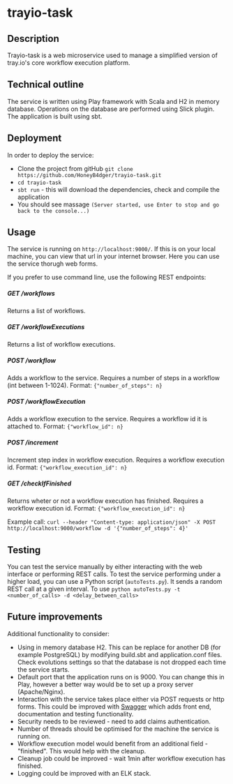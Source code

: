 # trayio-task


## Description
Trayio-task is a web microservice used to manage a simplified version of tray.io's core workflow execution platform.


## Technical outline
The service is written using Play framework with Scala and H2 in memory database. Operations on the database are performed using Slick plugin. The application is built using sbt.


## Deployment
In order to deploy the service:

* Clone the project from gitHub `git clone https://github.com/HoneyB4dger/trayio-task.git`
* `cd trayio-task`
* `sbt run` - this will download the dependencies, check and compile the application
* You should see massage `(Server started, use Enter to stop and go back to the console...)`


## Usage
The service is running on `http://localhost:9000/`. If this is on your local machine, you can view that url in your internet browser. Here you can use the service thorugh web forms.

If you prefer to use command line, use the following REST endpoints:

##### GET /workflows
Returns a list of workflows.

##### GET /workflowExecutions
Returns a list of workflow executions.

##### POST /workflow
Adds a workflow to the service. Requires a number of steps in a workflow (int between 1-1024).
Format: `{"number_of_steps": n}`

##### POST /workflowExecution
Adds a workflow execution to the service. Requires a workflow id it is attached to.
Format: `{"workflow_id": n}`

##### POST /increment
Increment step index in workflow execution. Requires a workflow execution id.
Format: `{"workflow_execution_id": n}`

##### GET /checkIfFinished
Returns wheter or not a workflow execution has finished. Requires a workflow execution id.
Format: `{"workflow_execution_id": n}`


Example call:
`curl --header "Content-type: application/json" -X POST http://localhost:9000/workflow -d '{"number_of_steps": 4}'`


## Testing
You can test the service manually by either interacting with the web interface or performing REST calls. To test the service performing under a higher load, you can use a Python script (`autoTests.py`). It sends a random REST call at a given interval. To use `python autoTests.py -t <number_of_calls> -d <delay_between_calls>`



## Future improvements

Additional functionality to consider:

* Using in memory database H2. This can be replace for another DB (for example PostgreSQL) by modifying build.sbt and application.conf files. Check evolutions settings so that the database is not dropped each time the service starts.
* Default port that the application runs on is 9000. You can change this in Play, however a better way would be to set up a proxy server (Apache/Nginx).
* Interaction with the service takes place either via POST requests or http forms. This could be improved with [Swagger](https://github.com/swagger-api/swagger-codegen) which adds front end, documentation and testing functionality.
* Security needs to be reviewed - need to add claims authentication.
* Number of threads should be optimised for the machine the service is running on. 
* Workflow execution model would benefit from an additional field - "finished". This would help with the cleanup.
* Cleanup job could be improved - wait 1min after workflow execution has finished.
* Logging could be improved with an ELK stack.


